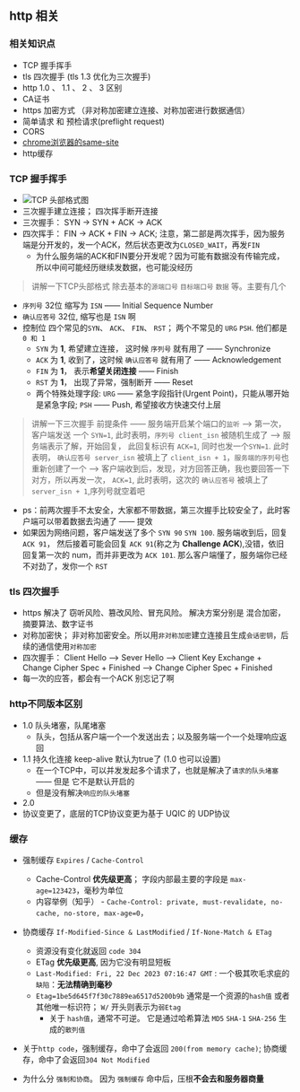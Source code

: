 ## http 相关

### 相关知识点
- TCP 握手挥手
- tls 四次握手 (tls 1.3 优化为三次握手)
- http 1.0 、  1.1 、 2 、 3 区别
- CA证书
- https 加密方式 （非对称加密建立连接、对称加密进行数据通信）
- 简单请求 和 预检请求(preflight request)
- CORS
- [chrome浏览器的same-site](./safety.md#samesite)
- http缓存


### TCP 握手挥手
- ![TCP 头部格式图](https://cdn.xiaolincoding.com//mysql/other/format,png-20230309230534096.png)
- 三次握手建立连接； 四次挥手断开连接
- 三次握手： SYN -> SYN + ACK -> ACK
- 四次挥手： FIN -> ACK + FIN -> ACK; 注意，第二部是两次挥手，因为服务端是分开发的，发一个ACK，然后状态更改为`CLOSED_WAIT`，再发`FIN`
  - 为什么服务端的ACK和FIN要分开发呢？因为可能有数据没有传输完成，所以中间可能经历继续发数据，也可能没经历

> 讲解一下TCP头部格式
除去基本的`源端口号` `目标端口号` `数据` 等。主要有几个
- `序列号` 32位   缩写为 `ISN` —— Initial Sequence Number
- `确认应答号` 32位,    缩写也是 `ISN` 啊
- 控制位 四个常见的`SYN`、 `ACK`、 `FIN`、 `RST`； 两个不常见的 `URG` `PSH`. 他们都是 `0 和 1`
  - `SYN` 为 **1**, 希望建立连接， 这时候 `序列号` 就有用了 —— Synchronize
  - `ACK` 为 **1**, 收到了，这时候 `确认应答号` 就有用了 —— Acknowledgement
  - `FIN` 为 **1**， 表示**希望关闭连接**  —— Finish
  - `RST` 为 **1**， 出现了异常，强制断开 —— Reset
  - 两个特殊处理字段:  `URG` —— 紧急字段指针(Urgent Point)，只能从哪开始是紧急字段;  `PSH` —— Push, 希望接收方快速交付上层

> 讲解一下三次握手
前提条件 —— 服务端开启某个端口的`监听`
-->  第一次，客户端发送 一个 `SYN=1`, 此时表明，`序列号 client_isn` 被随机生成了
-->  服务端表示了解，开始回复， 此回复标识有 `ACK=1`, 同时也发一个`SYN=1`. 此时表明， `确认应答号 server_isn` 被填上了 `client_isn + 1`，`服务端的序列号`也重新创建了一个
-->  客户端收到后，发现，对方回答正确，我也要回答一下对方，所以再发一次， `ACK=1`, 此时表明，这次的 `确认应答号` 被填上了 `server_isn + 1`,序列号就空着吧

- ps：前两次握手不太安全，大家都不带数据，第三次握手比较安全了，此时客户端可以带着数据去沟通了 —— 提效
- 如果因为网络问题，客户端发送了多个 `SYN 90` `SYN 100`. 服务端收到后，回复`ACK 91`， 然后接着可能会回复 `ACK 91`(称之为 **Challenge ACK**),没错，依旧回复第一次的 num，而并非更改为 `ACK 101`. 那么客户端懂了，服务端你已经不对劲了，发你一个 `RST`


### tls 四次握手
- https 解决了 窃听风险、篡改风险、冒充风险。 解决方案分别是 混合加密，摘要算法、数字证书
- 对称加密快； 非对称加密安全。所以用`非对称加密`建立连接且生成`会话密钥`，后续的通信使用`对称加密`
- 四次握手： 
  Client Hello 
  --> Sever Hello 
  --> Client Key Exchange + Change Cipher Spec + Finished 
  --> Change Cipher Spec + Finished
- 每一次的应答，都会有一个ACK 别忘记了啊



### http不同版本区别
- 1.0 队头堵塞，队尾堵塞
  - 队头，包括从客户端一个一个发送出去；以及服务端一个一个处理响应返回
- 1.1 持久化连接 keep-alive 默认为true了 (1.0 也可以设置)
  - 在一个TCP中，可以并发发起多个请求了，也就是解决了`请求的队头堵塞` —— 但是 它不是默认开启的
  - 但是没有解决`响应的队头堵塞`
- 2.0 
- 协议变更了，底层的TCP协议变更为基于 UQIC 的 UDP协议



### 缓存
- 强制缓存 `Expires` / `Cache-Control`
  - Cache-Control **优先级更高**； 字段内部最主要的字段是 `max-age=123423`，毫秒为单位
  - 内容举例（知乎） - `Cache-Control: private, must-revalidate, no-cache, no-store, max-age=0`，
- 协商缓存 `If-Modified-Since & LastModified`  /  `If-None-Match & ETag`
  - 资源没有变化就返回 `code 304`
  - ETag **优先级更高**, 因为它没有明显短板
  - `Last-Modified: Fri, 22 Dec 2023 07:16:47 GMT` : 一个极其吹毛求疵的`缺陷`：**无法精确到毫秒**
  - `Etag=1be5d645f7f30c7889ea6517d5200b9b` 通常是一个资源的`hash值` 或者其他唯一标识符； `W/` 开头则表示为`弱Etag`
    - 关于 `hash值`，通常不可逆。 它是通过哈希算法 `MD5` `SHA-1` `SHA-256` 生成的`散列值`

- 关于`http code`，强制缓存，命中了会返回 `200(from memory cache)`; 协商缓存，命中了会返回`304 Not Modified`
- 为什么分 `强制和协商`。 因为 `强制缓存` 命中后，压根**不会去和服务器商量**
